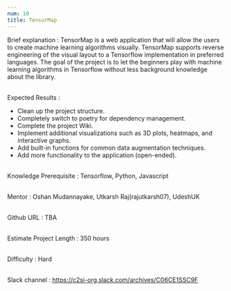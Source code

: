 ```yaml
---
num: 10
title: TensorMap
---
```


Brief explanation 
: TensorMap is a web application that will allow the users to create machine learning algorithms visually. TensorMap supports reverse engineering of the visual layout to a Tensorflow implementation in preferred languages. The goal of the project is to let the beginners play with machine learning algorithms in Tensorflow without less background knowledge about the library.
<br><br>

Expected Results
: 
 * Clean up the project structure.
 * Completely switch to poetry for dependency management.
 * Complete the project Wiki.
 * Implement additional visualizations such as 3D plots, heatmaps, and interactive graphs.
 * Add built-in functions for common data augmentation techniques.
 * Add more functionality to the application (open-ended).
<br><br>

Knowledge Prerequisite
: Tensorflow, Python, Javascript
<br><br>

Mentor
: Oshan Mudannayake, Utkarsh Raj(rajutkarsh07), UdeshUK
<br><br>

Github URL
: TBA
<br><br>

Estimate Project Length
: 350 hours
<br><br>

Difficulty
: Hard
<br><br>

Slack channel
: <https://c2si-org.slack.com/archives/C06CE1SSC9F>
<br><br>
